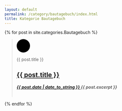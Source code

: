 ```yaml
---
layout: default
permalink: /category/bautagebuch/index.html 
title: Kategorie Bautagebuch
---
```

<style>
#kuller {
 margin: auto;
 width: 44px;
 height: 44px;
 background-color: #000;
 color: #637d96;
 text-align: center;
 vertical-align: middle;
 border-radius: 360px;
font-size: 33px;}
</style>


{% for post in site.categories.Bautagebuch %} 
<blockquote><div style="  display: grid; gap: 1em;  margin: 0em;">
<div style="width: 30px; height: 100%;"><h1 id="kuller" class="genericon genericon-{{ post.layout }}">&nbsp;</h1></div>
<div style="height: 100%;">
	<span class="screen-reader-text">{{ post.title }}</span>
	<h2 class="entry-title">
	<a href="{{ post.url }}" rel="bookmark">{{ post.title }}</a>
	</h2>
	<h5 class="entry-date">
	<a href="{{ post.url }}" title="{{ post.title }}" rel="bookmark">
	<time class="entry-date" datetime="{{ post.date | date_to_string }}" pubdate>{{ post.date | date_to_string }} </time>
	</a>
	{{ post.excerpt }}
	</h5>
</div>
</div>
</blockquote>

{% endfor %}
